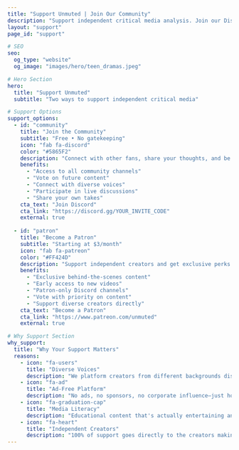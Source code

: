 ```yaml
---
title: "Support Unmuted | Join Our Community"
description: "Support independent critical media analysis. Join our Discord community or become a Patreon supporter."
layout: "support"
page_id: "support"

# SEO
seo:
  og_type: "website"
  og_image: "images/hero/teen_dramas.jpeg"

# Hero Section
hero:
  title: "Support Unmuted"
  subtitle: "Two ways to support independent critical media"

# Support Options
support_options:
  - id: "community"
    title: "Join the Community"
    subtitle: "Free • No gatekeeping"
    icon: "fab fa-discord"
    color: "#5865F2"
    description: "Connect with other fans, share your thoughts, and be part of the conversation. Vote on what we cover next and get involved in discussions."
    benefits:
      - "Access to all community channels"
      - "Vote on future content"
      - "Connect with diverse voices"
      - "Participate in live discussions"
      - "Share your own takes"
    cta_text: "Join Discord"
    cta_link: "https://discord.gg/YOUR_INVITE_CODE"
    external: true
    
  - id: "patron"
    title: "Become a Patron"
    subtitle: "Starting at $3/month"
    icon: "fab fa-patreon"
    color: "#FF424D"
    description: "Support independent creators and get exclusive perks. Your contribution keeps Unmuted ad-free and accessible to everyone."
    benefits:
      - "Exclusive behind-the-scenes content"
      - "Early access to new videos"
      - "Patron-only Discord channels"
      - "Vote with priority on content"
      - "Support diverse creators directly"
    cta_text: "Become a Patron"
    cta_link: "https://www.patreon.com/unmuted"
    external: true

# Why Support Section
why_support:
  title: "Why Your Support Matters"
  reasons:
    - icon: "fa-users"
      title: "Diverse Voices"
      description: "We platform creators from different backgrounds discussing media from their unique perspectives"
    - icon: "fa-ad"
      title: "Ad-Free Platform"
      description: "No ads, no sponsors, no corporate influence—just honest critical analysis"
    - icon: "fa-graduation-cap"
      title: "Media Literacy"
      description: "Educational content that's actually entertaining and accessible to everyone"
    - icon: "fa-heart"
      title: "Independent Creators"
      description: "100% of support goes directly to the creators making this content"
---
```


